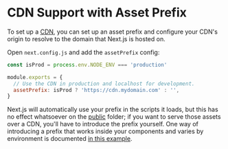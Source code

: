 # CDN Support with Asset Prefix

To set up a [CDN](https://en.wikipedia.org/wiki/Content_delivery_network), you can set up an asset prefix and configure your CDN's origin to resolve to the domain that Next.js is hosted on.

Open `next.config.js` and add the `assetPrefix` config:

```js
const isProd = process.env.NODE_ENV === 'production'

module.exports = {
  // Use the CDN in production and localhost for development.
  assetPrefix: isProd ? 'https://cdn.mydomain.com' : '',
}
```

Next.js will automatically use your prefix in the scripts it loads, but this has no effect whatsoever on the [public](/docs/basic-features/static-file-serving.md) folder; if you want to serve those assets over a CDN, you'll have to introduce the prefix yourself. One way of introducing a prefix that works inside your components and varies by environment is documented [in this example](https://github.com/zeit/next.js/tree/canary/examples/with-universal-configuration-build-time).
